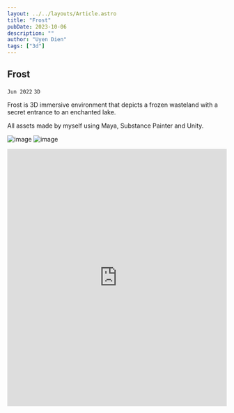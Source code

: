```yaml
---
layout: ../../layouts/Article.astro
title: "Frost"
pubDate: 2023-10-06
description: ""
author: "Uyen Dien"
tags: ["3d"]
---
```


## Frost

`Jun 2022`
`3D`

Frost is 3D immersive environment that depicts a frozen wasteland with a secret entrance to an enchanted lake. 

All assets made by myself using Maya, Substance Painter and Unity.

![image](/assets/frost/frost-2.jpg)
![image](/assets/frost/frost-1.jpg)
<iframe style="border:none;" width="100%" height="590" src="https://www.youtube.com/embed/dTMOhZ6vRDk" title="YouTube video player" frameborder="0" allow="accelerometer; autoplay; clipboard-write; encrypted-media; gyroscope; picture-in-picture" allowfullscreen></iframe>

